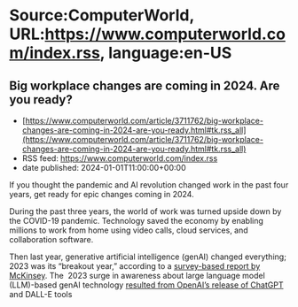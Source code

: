 # Source:ComputerWorld, URL:https://www.computerworld.com/index.rss, language:en-US

## Big workplace changes are coming in 2024. Are you ready?
 - [https://www.computerworld.com/article/3711762/big-workplace-changes-are-coming-in-2024-are-you-ready.html#tk.rss_all](https://www.computerworld.com/article/3711762/big-workplace-changes-are-coming-in-2024-are-you-ready.html#tk.rss_all)
 - RSS feed: https://www.computerworld.com/index.rss
 - date published: 2024-01-01T11:00:00+00:00

<article>
	<section class="page">
<p>If you thought the pandemic and AI revolution changed work in the past four years, get ready for epic changes coming in 2024.</p><p>During the past three years, the world of work was turned upside down by the COVID-19 pandemic. Technology saved the economy by enabling millions to work from home using video calls, cloud services, and collaboration software.</p><p>Then last year, generative artificial intelligence (genAI) changed everything; 2023 was its “breakout year,” according to a <a href="https://www.mckinsey.com/capabilities/quantumblack/our-insights/the-state-of-ai-in-2023-generative-AIs-breakout-year" rel="nofollow noopener" target="_blank">survey-based report by McKinsey</a>. The  2023 surge in awareness about large language model (LLM)-based genAI technology <a href="https://www.computerworld.com/article/3710293/openais-chatgpt-turns-one-year-old-what-it-did-and-didnt-do.html">resulted from OpenAI’s release of ChatGPT</a> and DALL-E tools

